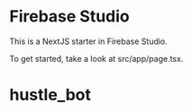 # Firebase Studio

This is a NextJS starter in Firebase Studio.

To get started, take a look at src/app/page.tsx.
# hustle_bot
